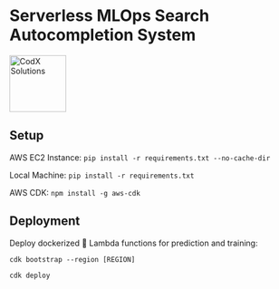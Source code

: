 # Serverless MLOps Search Autocompletion System
<img src="https://github.com/rejsafranko/CodX-Autocomplete/blob/main/logo.jpg" alt="CodX Solutions" width="100" height="100">


## Setup
AWS EC2 Instance: ```pip install -r requirements.txt --no-cache-dir```

Local Machine: ```pip install -r requirements.txt```

AWS CDK: ```npm install -g aws-cdk```

## Deployment
Deploy dockerized :whale: Lambda functions for prediction and training:

```cdk bootstrap --region [REGION]```

```cdk deploy```
